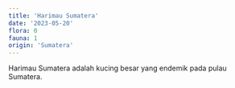 ```yaml
---
title: 'Harimau Sumatera'
date: '2023-05-20'
flora: 0
fauna: 1
origin: 'Sumatera'
---
```


Harimau Sumatera adalah kucing besar yang endemik pada pulau Sumatera.